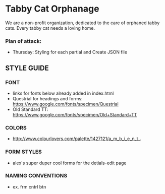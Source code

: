 # Tabby Cat Orphanage
We are a non-profit organization, dedicated to the care of orphaned tabby cats.  Every tabby cat needs a loving home. 

### Plan of attack:
* Thursday: Styling for each partial and Create JSON file


## STYLE GUIDE

### FONT
* links for fonts below already added in index.html
* Questrial for headings and forms: https://www.google.com/fonts/specimen/Questrial
* Old Standard TT: https://www.google.com/fonts/specimen/Old+Standard+TT

### COLORS
* http://www.colourlovers.com/palette/1427121/a_m_b_i_e_n_t_.

### FORM STYLES
* alex's super duper cool forms for the detials-edit page

### NAMING CONVENTIONS
* ex. frm cntrl btn
